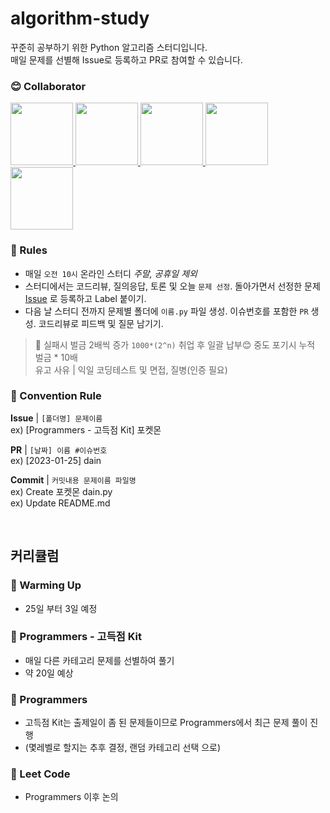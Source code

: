 # algorithm-study

꾸준히 공부하기 위한 Python 알고리즘 스터디입니다.  
매일 문제를 선별해 Issue로 등록하고 PR로 참여할 수 있습니다.

### 😊 Collaborator

<div>
  <a href="https://github.com/da-in">
    <img src="https://avatars.githubusercontent.com/u/66757141?v=4" width="100" style="max-width: 100%;">
  </a>
  <a href="https://github.com/Lee-DoHa">
    <img src="https://avatars.githubusercontent.com/u/70997596?v=4" width="100" style="max-width: 100%;">
  </a>
  <a href="https://github.com/lalabulla">
    <img src="https://avatars.githubusercontent.com/u/102718303?v=4" width="100" style="max-width: 100%;">
  </a>
  <a href="https://github.com/seungyeonnnnnni">
    <img src="https://avatars.githubusercontent.com/u/53565255?v=4" width="100" style="max-width: 100%;">
  </a>
  <a href="https://github.com/chs98412">
    <img src="https://avatars.githubusercontent.com/u/79582366?v=4" width="100" style="max-width: 100%;">
  </a>
</div>

### 📢 Rules

- 매일 `오전 10시` 온라인 스터디 _주말, 공휴일 제외_
- 스터디에서는 코드리뷰, 질의응답, 토론 및 오늘 `문제 선정`. 돌아가면서 선정한 문제 [Issue](https://github.com/da-in/algorithm-study/issues) 로 등록하고 Label 붙이기.
- 다음 날 스터디 전까지 문제별 폴더에 `이름.py` 파일 생성. 이슈번호를 포함한 `PR` 생성. 코드리뷰로 피드백 및 질문 남기기.

> 🚨 실패시 벌금 2배씩 증가 `1000*(2^n)` 취업 후 일괄 납부😊 중도 포기시 누적 벌금 \* 10배  
> 유고 사유 | 익일 코딩테스트 및 면접, 질병(인증 필요)

### 🌈 Convention Rule

**Issue** | `[폴더명] 문제이름`  
ex) [Programmers - 고득점 Kit] 포켓몬

**PR** | `[날짜] 이름 #이슈번호`  
ex) [2023-01-25] dain

**Commit** | `커밋내용 문제이름 파일명`  
ex) Create 포켓몬 dain.py  
ex) Update README.md

<br/>

## 커리큘럼

### 📌 Warming Up

- 25일 부터 3일 예정

### 📌 Programmers - 고득점 Kit

- 매일 다른 카테고리 문제를 선별하여 풀기
- 약 20일 예상

### 📌 Programmers

- 고득점 Kit는 출제일이 좀 된 문제들이므로 Programmers에서 최근 문제 풀이 진행
- (몇레벨로 할지는 추후 결정, 랜덤 카테고리 선택 으로)

### 📌 Leet Code

- Programmers 이후 논의

